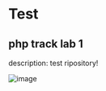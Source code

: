 # Test


## php track lab 1


description: test ripository!


![image](https://user-images.githubusercontent.com/120769260/208350946-4a7957c6-debd-402d-b268-48df2c7f6d36.png)

